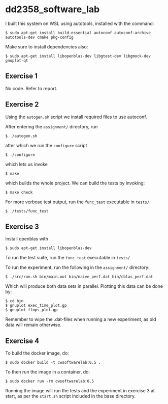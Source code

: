 # dd2358_software_lab

I built this system on WSL using autotools, installed with the command:
```
$ sudo apt-get install build-essential autoconf autoconf-archive autotools-dev cmake pkg-config
```

Make sure to install dependencies also:
```
$ sudo apt-get install libopenblas-dev libgtest-dev libgmock-dev gnuplot-qt
```

## Exercise 1
No code. Refer to report.

## Exercise 2

Using the `autogen.sh` script we install required files to use autoconf.

After entering the `assignment/` directory, run
```
$ ./autogen.sh
```
after which we run the `configure` script
```
$ ./configure
```
which lets us invoke
```
$ make
```
which builds the whole project. We can build the tests by invoking:
```
$ make check
```
For more verbose test output, run the `func_test` executable in `tests/`.
```
$ ./tests/func_test
```

## Exercise 3
Install openblas with
```
$ sudo apt-get install libopenblas-dev
```
To run the test suite, run the `func_test` executable in `tests/`

To run the experiment, run the following in the `assignment/` directory: 
```
$ ./src/run.sh bin/main.out bin/naive_perf.dat bin/cblas_perf.dat
```
Which will produce both data sets in parallel. Plotting this data can be done by:
```
$ cd bin
$ gnuplot exec_time_plot.gp
$ gnuplot flops_plot.gp
```
Remember to wipe the .dat-files when running a new experiment, as old data will remain otherwise.

## Exercise 4
To build the docker image, do:
```
$ sudo docker build -t cwsoftwarelab:0.5 .
```

To then run the image in a container, do:
```
$ sudo docker run -rm cwsoftwarelab:0.5
```
Running the image will run the tests and the experiment in exercise 3 at start, as per the `start.sh` script included in the base directory.
